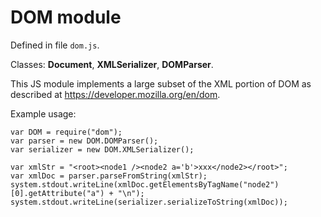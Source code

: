 # DOM module #

Defined in file `dom.js`.

Classes: **Document**, **XMLSerializer**, **DOMParser**.

This JS module implements a large subset of the XML portion of DOM as described at https://developer.mozilla.org/en/dom.

Example usage:

```
var DOM = require("dom");
var parser = new DOM.DOMParser();
var serializer = new DOM.XMLSerializer();

var xmlStr = "<root><node1 /><node2 a='b'>xxx</node2></root>";
var xmlDoc = parser.parseFromString(xmlStr);
system.stdout.writeLine(xmlDoc.getElementsByTagName("node2")[0].getAttribute("a") + "\n");
system.stdout.writeLine(serializer.serializeToString(xmlDoc));
```